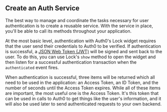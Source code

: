 ## Create an Auth Service

The best way to manage and coordinate the tasks necessary for user authentication is to create a reusable service. With the service in place, you'll be able to call its methods throughout your application.

At the most basic level, authentication with Auth0's Lock widget requires that the user send their credentials to Auth0 to be verified. If authentication is successful, a <a href="https://jwt.io/introduction" target="_blank" rel="noreferrer">JSON Web Token (JWT)</a> will be signed and sent back to the user. To do this, you can use Lock's `show` method to open the widget and then listen for a successful authentication transaction when the `authenticated` event fires.

When authentication is successful, three items will be returned which all need to be used in the application: an Access Token, an ID Token, and the number of seconds until the Access Token expires. While all of these items are important, the most useful one is the Access Token. It's this token that can be used in calls to Auth0 to get things like the user's information, and it will also be used later to send authenticated requests to your own backend.
